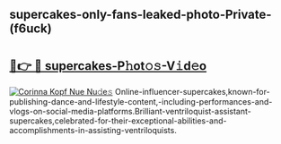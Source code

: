 ## supercakes-only-fans​-leaked-photo​-Private-(f6uck)


# <h2><a href="https://mediaupload.pro?title=supercakes&ref=git">🔗👉 🔴 supercakes-P𝚑ot𝚘𝚜-V𝚒d𝚎o</a></h2>

[![Corinna Kopf Nue Nu𝚍e𝚜](https://i.imgur.com/0qMVB7G.gif)](https://mediaupload.pro?title=supercakes&ref=git)
Online-influencer-supercakes,known-for-publishing-dance-and-lifestyle-content,-including-performances-and-vlogs-on-social-media-platforms.Brilliant-ventriloquist-assistant-supercakes,celebrated-for-their-exceptional-abilities-and-accomplishments-in-assisting-ventriloquists.  